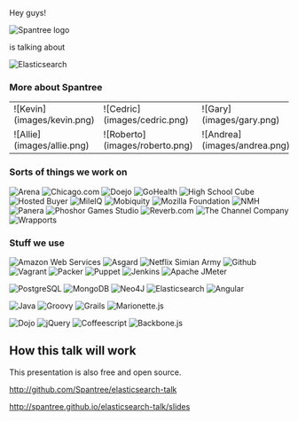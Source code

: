Hey guys!

![Spantree logo](images/spantree.svg)

is talking about

![Elasticsearch](images/elasticsearch.png)


### More about Spantree

<table class="ourpictures">
  <tr>
    <td>
      ![Kevin](images/kevin.png)
    </td>
    <td>
      ![Cedric](images/cedric.png)
    </td>
    <td>
      ![Gary](images/gary.png)
    </td>
    <td>
      ![Jerry](images/jerry.png)
    </td>
    <td>
      ![Bob](images/bob.png)
    </td>
  </tr>
  <tr>
    <td>
      ![Allie](images/allie.png)
    </td>
    <td vertical-align="top">
      ![Roberto](images/roberto.png)
    </td>
    <td>
      ![Andrea](images/andrea.png)
    </td>
    <td>
      ![Jonathan](images/jon.png)
    </td>
    <td>
      ![Nemik](images/nemik.png)
    </td>
  </tr>
</table>


### Sorts of things we work on

![Arena](images/arena.png)
![Chicago.com](images/chicagocom.png)
![Doejo](images/doejo.png)
![GoHealth](images/gohealth.png)
![High School Cube](images/highschoolcube.png)
![Hosted Buyer](images/hostedbuyer.png)
![MileIQ](images/mileiq.png)
![Mobiquity](images/mobiquity.png)
![Mozilla Foundation](images/mozilla.svg)
![NMH](images/nmh.gif)
![Panera](images/panera.png)
![Phoshor Games Studio](images/phosphor.jpg)
![Reverb.com](images/reverb.png)
![The Channel Company](images/tcc.jpg)
![Wrapports](images/wrapports.png)


### Stuff we use

![Amazon Web Services](images/aws.svg)
![Asgard](images/asgard.png)
![Netflix Simian Army](images/simian-army.png)
![Github](images/github.svg)
![Vagrant](images/vagrant.png)
![Packer](images/packer.png)
![Puppet](images/puppet.svg)
![Jenkins](images/jenkins.png)
![Apache JMeter](images/jmeter.png)

![PostgreSQL](images/postgres.svg)
![MongoDB](images/mongodb.png)
![Neo4J](images/neo4j.svg)
![Elasticsearch](images/elasticsearch.png)
![Angular](images/angular.png)

![Java](images/java.svg)
![Groovy](images/groovy.svg)
![Grails](images/grails.svg)
![Marionette.js](images/marionettejs.png)

![Dojo](images/dojo.svg)
![jQuery](images/jquery.svg)
![Coffeescript](images/coffeescript.svg)
![Backbone.js](images/backbone.png)


## How this talk will work

This presentation is also free and open source.

http://github.com/Spantree/elasticsearch-talk

http://spantree.github.io/elasticsearch-talk/slides